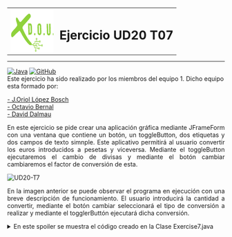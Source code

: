 <table>
 <tr>
    <td> <img src="https://github.com/OctavioBernalGH/BTC_Reus2022_UD16/blob/main/dou_logo.png" alt="Team DOU"/></td>
    <td><h1>Ejercicio UD20 T07</h1></td>
  
 </tr>
</table>
 
<hr>
 
[![Java](https://img.shields.io/badge/Java-007396?style=for-the-badge&logo=java&logoColor=white&labelColor=101010)]()
[![GitHub](https://img.shields.io/badge/GITHUB-%20-yellow)]()
<br>
Este ejercicio ha sido realizado por los miembros del equipo 1. Dicho equipo esta formado por:

  [- J.Oriol López Bosch](https://github.com/mednologic)<br>
  [- Octavio Bernal](https://github.com/OctavioBernalGH)<br>
  [- David Dalmau](https://github.com/DavidDalmauDieguez)
  

  
<p align="justify">En este ejercicio se pide crear una aplicación gráfica mediante JFrameForm con una ventana que contiene un botón, un toggleButton, dos etiquetas y dos campos de texto simnple. Este aplicativo permitirá al usuario convertir los euros introducidos a pesetas y viceversa. Mediante el toggleButton ejecutaremos el cambio de divisas y mediante el botón cambiar cambiaremos el factor de conversión de esta. </p>

![UD20-T7](https://user-images.githubusercontent.com/103035621/167314418-deea6658-4ff6-4329-ae75-d4efff8dd6a0.png)


<p align="justify">En la imagen anterior se puede observar el programa en ejecución con una breve descripción de funcionamiento. El usuario introducirá la cantidad a convertir, mediante el botón cambiar seleccionará el tipo de conversión a realizar y mediante el togglerButtón ejecutará dicha conversión.</p>

<details>
  <summary>En este spoiler se muestra el código creado en la Clase Exercise7.java</summary>
<br>

  ```java
package com.dou.ud20.t7;

import java.awt.EventQueue;

import javax.swing.JFrame;
import javax.swing.JLabel;
import javax.swing.JTextField;
import javax.swing.JButton;
import java.awt.event.ActionListener;
import java.text.DecimalFormat;
import java.awt.event.ActionEvent;

public class Exercise7 {

	private JFrame frame;
	private JTextField tfValor;
	private JTextField tfResultado;
	private JButton btnCalculo;
	private Double valorEuros = 166.386;
	private DecimalFormat df = new DecimalFormat("#.##");

	/**
	 * Launch the application.
	 */
	public static void main(String[] args) {
		EventQueue.invokeLater(new Runnable() {
			public void run() {
				try {
					Exercise7 window = new Exercise7();
					window.frame.setVisible(true);
				} catch (Exception e) {
					e.printStackTrace();
				}
			}
		});
	}

	/**
	 * Create the application.
	 */
	public Exercise7() {
		initialize();
	}

	/**
	 * Initialize the contents of the frame.
	 */
	private void initialize() {
		//Declararion
		JLabel lblcantidad = new JLabel("Cantidad a convertir");
		JLabel lblResultado = new JLabel("Resultado");
		JButton btnCambiar = new JButton("Cambiar");
		tfResultado = new JTextField();
		tfValor = new JTextField();
		btnCalculo = new JButton("Euros a ptas");
		
		//Parametring
		frame = new JFrame();
		frame.setBounds(100, 100, 450, 300);
		frame.setDefaultCloseOperation(JFrame.EXIT_ON_CLOSE);
		frame.getContentPane().setLayout(null);
		
		
		lblcantidad.setBounds(6, 28, 127, 16);
		frame.getContentPane().add(lblcantidad);
		
		
		tfValor.setBounds(139, 23, 87, 26);
		frame.getContentPane().add(tfValor);
		tfValor.setColumns(10);
		
		
		lblResultado.setBounds(238, 28, 62, 16);
		frame.getContentPane().add(lblResultado);
		
		
		tfResultado.setColumns(10);
		tfResultado.setBounds(312, 23, 87, 26);
		btnCalculo.setBounds(70, 90, 117, 29);
		btnCambiar.setBounds(199, 90, 117, 29);
		
		//Action Listeners
		btnCalculo.addActionListener(new ActionListener() {
			public void actionPerformed(ActionEvent e) {
				Double casting = Double.valueOf(tfValor.getText());
				Double op = conversion(casting);
				tfResultado.setText(String.valueOf(df.format(op)));
				
			}
		});
		
		btnCambiar.addActionListener(new ActionListener() {
			public void actionPerformed(ActionEvent e) {
				
				if(btnCalculo.getText().equals("Euros a ptas")) {
					btnCalculo.setText("Ptas a Euros");
				}else {
					btnCalculo.setText("Euros a ptas");
				}
			}
		});
		
		
		//Adding to frame
		frame.getContentPane().add(tfResultado);
		frame.getContentPane().add(btnCalculo);
		frame.getContentPane().add(btnCambiar);
	}
	
	//Funtion of conversion
	public Double conversion(Double valor) {
		Double resultado = 0.0;
		
		switch(btnCalculo.getText()) {
			case "Ptas a Euros":
				resultado = valor/valorEuros;
				break;
			case "Euros a ptas":
				resultado = valor*valorEuros;
				break;
		}
		return resultado;
	}
}

  ```
 </details>
 
